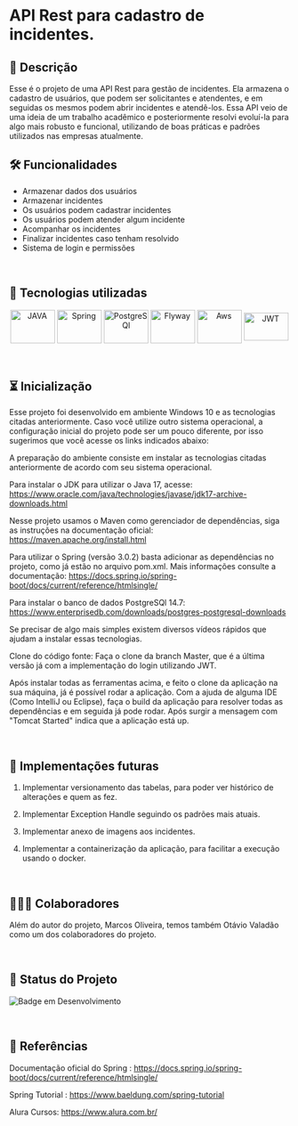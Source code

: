 # API Rest para cadastro de incidentes.

## 📖  Descrição

Esse é o projeto de uma API Rest para gestão de incidentes. Ela armazena o cadastro de usuários, que podem ser solicitantes e atendentes, e em seguidas os mesmos podem abrir incidentes e atendê-los. Essa API veio de uma ideia de um trabalho acadêmico e posteriormente resolvi evoluí-la para algo mais robusto e funcional, utilizando de boas práticas e padrões utilizados nas empresas atualmente. 
<br/>

## 🛠️ Funcionalidades

- Armazenar dados dos usuários 
- Armazenar incidentes
- Os usuários podem cadastrar incidentes
- Os usuários podem atender algum incidente
- Acompanhar os incidentes
- Finalizar incidentes caso tenham resolvido
- Sistema de login e permissões
<br/>

## 📡 Tecnologias utilizadas 
<div align="center"> 
<img align="center" alt="JAVA"  height="60" width="80"
src="https://cdn.jsdelivr.net/gh/devicons/devicon/icons/java/java-original-wordmark.svg">
<img align="center" alt="Spring"  height="60" width="80"
src="https://cdn.jsdelivr.net/gh/devicons/devicon/icons/spring/spring-original-wordmark.svg">
<img align="center" alt="PostgreSQl"  height="60" width="80"
src="https://cdn.jsdelivr.net/gh/devicons/devicon/icons/postgresql/postgresql-original-wordmark.svg">
<img align="center" alt="Flyway"  height="60" width="80"
src="https://repository-images.githubusercontent.com/7170058/039c7180-7edc-11e9-8c29-0cbc606876c0">
<img align="center" alt="Aws"  height="60" width="80"
src="https://www.svgrepo.com/show/331300/aws.svg">
<img align="center" alt="JWT"  height="50" width="80"
src="https://thekenyandev.com/static/ba180df420dbaffd7405a0f65764feab/cover.png">
</div>
<br/><br/>

## ⏳ Inicialização

Esse projeto foi desenvolvido em ambiente Windows 10 e as tecnologias citadas anteriormente. Caso você utilize outro sistema operacional, a configuração inicial do projeto pode ser um pouco diferente, por isso sugerimos que você acesse os links indicados abaixo:

A preparação do ambiente consiste em instalar as tecnologias citadas anteriormente de acordo com seu sistema operacional.

Para instalar o JDK para utilizar o Java 17, acesse: https://www.oracle.com/java/technologies/javase/jdk17-archive-downloads.html

Nesse projeto usamos o Maven como gerenciador de dependências, siga as instruções na documentação oficial: https://maven.apache.org/install.html

Para utilizar o Spring (versão 3.0.2) basta adicionar as dependências no projeto, como já estão no arquivo pom.xml. 
Mais informações consulte a documentação: https://docs.spring.io/spring-boot/docs/current/reference/htmlsingle/

Para instalar o banco de dados PostgreSQl 14.7: https://www.enterprisedb.com/downloads/postgres-postgresql-downloads

Se precisar de algo mais simples existem diversos vídeos rápidos que ajudam a instalar essas tecnologias.

Clone do código fonte: Faça o clone da branch Master, que é a última versão já com a implementação do login utilizando JWT.

Após instalar todas as ferramentas acima, e feito o clone da aplicação na sua máquina, já é possível rodar a aplicação.
Com a ajuda de alguma IDE (Como IntelliJ ou Eclipse), faça o build da aplicação para resolver todas as dependências e em seguida já pode rodar.
Após surgir a mensagem com "Tomcat Started" indica que a aplicação está up.

<br/>

## 🔮 Implementações futuras
1. Implementar versionamento das tabelas, para poder ver histórico de alterações e quem as fez.

2. Implementar Exception Handle seguindo os padrões mais atuais.

3. Implementar anexo de imagens aos incidentes.

4. Implementar a containerização da aplicação, para facilitar a execução usando o docker.

<br/>

## 🤵🤵‍♀️ Colaboradores

Além do autor do projeto, Marcos Oliveira, temos também Otávio Valadão como um dos colaboradores do projeto.

<br/>

## 🔎 Status do Projeto

![Badge em Desenvolvimento](https://img.shields.io/badge/Status-Em%20Desenvolvimento-green)

<br/>

## 📑 Referências

Documentação oficial do Spring : https://docs.spring.io/spring-boot/docs/current/reference/htmlsingle/

Spring Tutorial : https://www.baeldung.com/spring-tutorial

Alura Cursos: https://www.alura.com.br/
